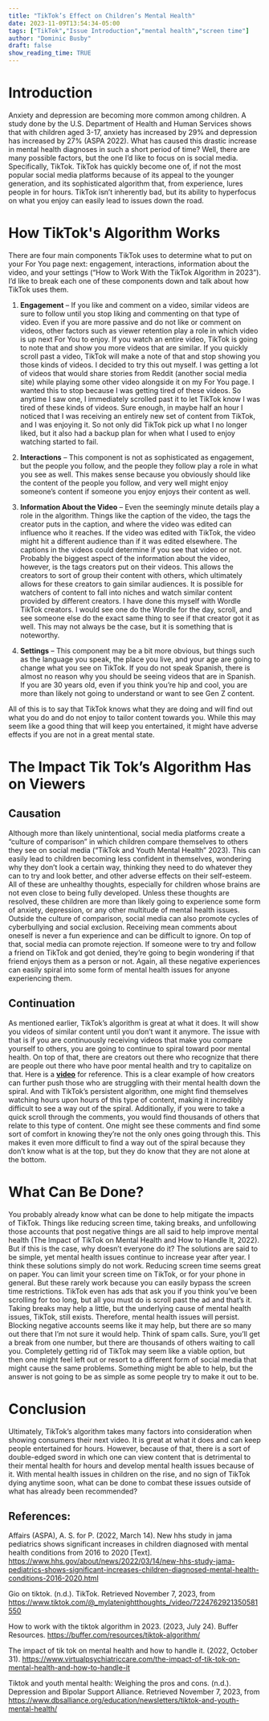 ```yaml
---
title: "TikTok’s Effect on Children’s Mental Health"
date: 2023-11-09T13:54:34-05:00
tags: ["TikTok","Issue Introduction","mental health","screen time"]
author: "Dominic Busby"
draft: false
show_reading_time: TRUE
---
```


# Introduction
Anxiety and depression are becoming more common among children. A study done by the U.S. Department of Health and Human Services shows that with children aged 3-17, anxiety has increased by 29% and depression has increased by 27% (ASPA 2022). What has caused this drastic increase in mental health diagnoses in such a short period of time? Well, there are many possible factors, but the one I’d like to focus on is social media. Specifically, TikTok. TikTok has quickly become one of, if not the most popular social media platforms because of its appeal to the younger generation, and its sophisticated algorithm that, from experience, lures people in for hours. TikTok isn’t inherently bad, but its ability to hyperfocus on what you enjoy can easily lead to issues down the road. 

# How TikTok's Algorithm Works
There are four main components TikTok uses to determine what to put on your For You page next: engagement, interactions, information about the video, and your settings (“How to Work With the TikTok Algorithm in 2023”). I’d like to break each one of these components down and talk about how TikTok uses them. 

1. **Engagement** – If you like and comment on a video, similar videos are sure to follow until you stop liking and commenting on that type of video. Even if you are more passive and do not like or comment on videos, other factors such as viewer retention play a role in which video is up next For You to enjoy. If you watch an entire video, TikTok is going to note that and show you more videos that are similar. If you quickly scroll past a video, TikTok will make a note of that and stop showing you those kinds of videos. I decided to try this out myself. I was getting a lot of videos that would share stories from Reddit (another social media site) while playing some other video alongside it on my For You page. I wanted this to stop because I was getting tired of these videos. So anytime I saw one, I immediately scrolled past it to let TikTok know I was tired of these kinds of videos. Sure enough, in maybe half an hour I noticed that I was receiving an entirely new set of content from TikTok, and I was enjoying it. So not only did TikTok pick up what I no longer liked, but it also had a backup plan for when what I used to enjoy watching started to fail. 

2. **Interactions** – This component is not as sophisticated as engagement, but the people you follow, and the people they follow play a role in what you see as well. This makes sense because you obviously should like the content of the people you follow, and very well might enjoy someone’s content if someone you enjoy enjoys their content as well.  

3. **Information About the Video** – Even the seemingly minute details play a role in the algorithm. Things like the caption of the video, the tags the creator puts in the caption, and where the video was edited can influence who it reaches. If the video was edited with TikTok, the video might hit a different audience than if it was edited elsewhere. The captions in the videos could determine if you see that video or not. Probably the biggest aspect of the information about the video, however, is the tags creators put on their videos. This allows the creators to sort of group their content with others, which ultimately allows for these creators to gain similar audiences. It is possible for watchers of content to fall into niches and watch similar content provided by different creators. I have done this myself with Wordle TikTok creators. I would see one do the Wordle for the day, scroll, and see someone else do the exact same thing to see if that creator got it as well. This may not always be the case, but it is something that is noteworthy. 
 
4. **Settings** – This component may be a bit more obvious, but things such as the language you speak, the place you live, and your age are going to change what you see on TikTok. If you do not speak Spanish, there is almost no reason why you should be seeing videos that are in Spanish. If you are 30 years old, even if you think you’re hip and cool, you are more than likely not going to understand or want to see Gen Z content.  

All of this is to say that TikTok knows what they are doing and will find out what you do and do not enjoy to tailor content towards you. While this may seem like a good thing that will keep you entertained, it might have adverse effects if you are not in a great mental state.  

# The Impact Tik Tok’s Algorithm Has on Viewers 

## **Causation**
Although more than likely unintentional, social media platforms create a “culture of comparison” in which children compare themselves to others they see on social media (“TikTok and Youth Mental Health” 2023). This can easily lead to children becoming less confident in themselves, wondering why they don’t look a certain way, thinking they need to do whatever they can to try and look better, and other adverse effects on their self-esteem. All of these are unhealthy thoughts, especially for children whose brains are not even close to being fully developed. Unless these thoughts are resolved, these children are more than likely going to experience some form of anxiety, depression, or any other multitude of mental health issues. Outside the culture of comparison, social media can also promote cycles of cyberbullying and social exclusion. Receiving mean comments about oneself is never a fun experience and can be difficult to ignore. On top of that, social media can promote rejection. If someone were to try and follow a friend on TikTok and got denied, they’re going to begin wondering if that friend enjoys them as a person or not. Again, all these negative experiences can easily spiral into some form of mental health issues for anyone experiencing them. 

## **Continuation** 
As mentioned earlier, TikTok’s algorithm is great at what it does. It will show you videos of similar content until you don’t want it anymore. The issue with that is if you are continuously receiving videos that make you compare yourself to others, you are going to continue to spiral toward poor mental health. On top of that, there are creators out there who recognize that there are people out there who have poor mental health and try to capitalize on that. Here is a **[video]( https://www.tiktok.com/@_mylatenightthoughts_/video/7224762921350581550)** for reference.
This is a clear example of how creators can further push those who are struggling with their mental health down the spiral. And with TikTok’s persistent algorithm, one might find themselves watching hours upon hours of this type of content, making it incredibly difficult to see a way out of the spiral. Additionally, if you were to take a quick scroll through the comments, you would find thousands of others that relate to this type of content. One might see these comments and find some sort of comfort in knowing they’re not the only ones going through this. This makes it even more difficult to find a way out of the spiral because they don’t know what is at the top, but they do know that they are not alone at the bottom. 

# What Can Be Done?
You probably already know what can be done to help mitigate the impacts of TikTok. Things like reducing screen time, taking breaks, and unfollowing those accounts that post negative things are all said to help improve mental health (The Impact of TikTok on Mental Health and How to Handle It, 2022). But if this is the case, why doesn’t everyone do it? The solutions are said to be simple, yet mental health issues continue to increase year after year. I think these solutions simply do not work. Reducing screen time seems great on paper. You can limit your screen time on TikTok, or for your phone in general. But these rarely work because you can easily bypass the screen time restrictions. TikTok even has ads that ask you if you think you’ve been scrolling for too long, but all you must do is scroll past the ad and that’s it. Taking breaks may help a little, but the underlying cause of mental health issues, TikTok, still exists. Therefore, mental health issues will persist. Blocking negative accounts seems like it may help, but there are so many out there that I’m not sure it would help. Think of spam calls. Sure, you’ll get a break from one number, but there are thousands of others waiting to call you. Completely getting rid of TikTok may seem like a viable option, but then one might feel left out or resort to a different form of social media that might cause the same problems. Something might be able to help, but the answer is not going to be as simple as some people try to make it out to be. 

# Conclusion
Ultimately, TikTok’s algorithm takes many factors into consideration when showing consumers their next video. It is great at what it does and can keep people entertained for hours. However, because of that, there is a sort of double-edged sword in which one can view content that is detrimental to their mental health for hours and develop mental health issues because of it. With mental health issues in children on the rise, and no sign of TikTok dying anytime soon, what can be done to combat these issues outside of what has already been recommended?  




## References:
Affairs (ASPA), A. S. for P. (2022, March 14). New hhs study in jama pediatrics shows significant increases in children diagnosed with mental health conditions from 2016 to 2020 [Text]. https://www.hhs.gov/about/news/2022/03/14/new-hhs-study-jama-pediatrics-shows-significant-increases-children-diagnosed-mental-health-conditions-2016-2020.html 
 
Gio on tiktok. (n.d.). TikTok. Retrieved November 7, 2023, from https://www.tiktok.com/@_mylatenightthoughts_/video/7224762921350581550 
 
How to work with the tiktok algorithm in 2023. (2023, July 24). Buffer Resources. https://buffer.com/resources/tiktok-algorithm/ 
 
The impact of tik tok on mental health and how to handle it. (2022, October 31). https://www.virtualpsychiatriccare.com/the-impact-of-tik-tok-on-mental-health-and-how-to-handle-it 
 
Tiktok and youth mental health: Weighing the pros and cons. (n.d.). Depression and Bipolar Support Alliance. Retrieved November 7, 2023, from https://www.dbsalliance.org/education/newsletters/tiktok-and-youth-mental-health/ 
 
 


